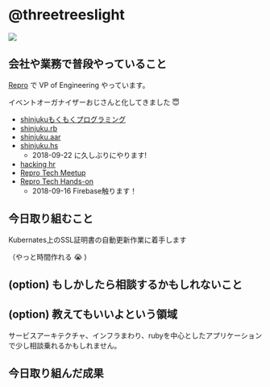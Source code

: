 # @threetreeslight

![](https://avatars3.githubusercontent.com/u/1057490?s=100&v=4)

## 会社や業務で普段やっていること

[Repro](https://repro.io) で VP of Engineering やっています。

イベントオーガナイザーおじさんと化してきました :innocent:

- [shinjukuもくもくプログラミング](https://shinjuku-mokumoku.connpass.com/)
- [shinjuku.rb](https://shinjukurb.connpass.com/)
- [shinjuku.aar](https://shinjuku-aar.connpass.com/)
- [shinjuku.hs](https://shinjukuhs.connpass.com/)
  - 2018-09-22 に久しぶりにやります!
- [hacking hr](https://hacking-hr.connpass.com/)
- [Repro Tech Meetup](https://repro-tech.connpass.com/)
- [Repro Tech Hands-on](https://repro-tech.connpass.com/)
  - 2018-09-16 Firebase触ります！

## 今日取り組むこと

Kubernates上のSSL証明書の自動更新作業に着手します

（やっと時間作れる :sob: )

## (option) もしかしたら相談するかもしれないこと

## (option) 教えてもいいよという領域

サービスアーキテクチャ、インフラまわり、rubyを中心としたアプリケーションで少し相談乗れるかもしれません。

## 今日取り組んだ成果

